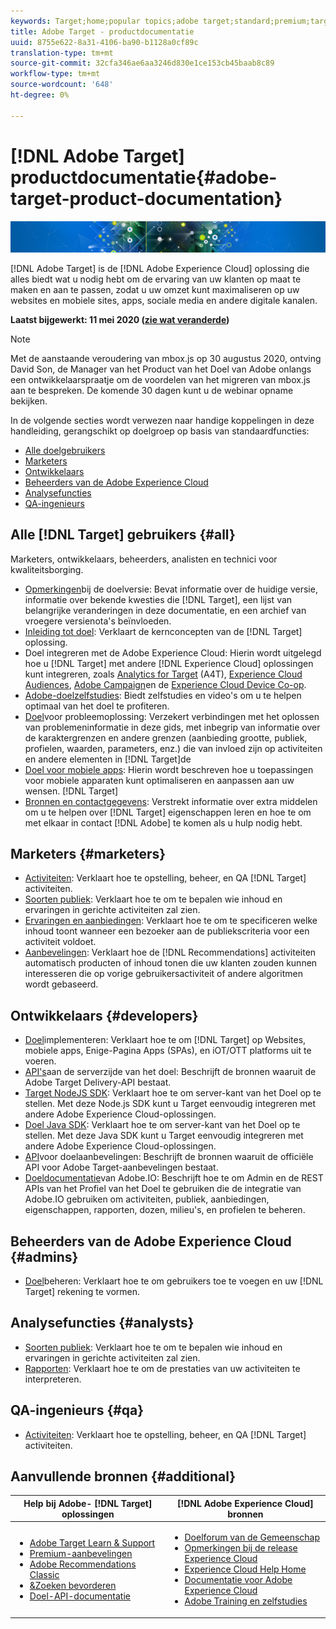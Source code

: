 ```yaml
---
keywords: Target;home;popular topics;adobe target;standard;premium;target documentation;adobe target documentation
title: Adobe Target - productdocumentatie
uuid: 8755e622-8a31-4106-ba90-b1128a0cf89c
translation-type: tm+mt
source-git-commit: 32cfa346ae6aa3246d830e1ce153cb45baab8c89
workflow-type: tm+mt
source-wordcount: '648'
ht-degree: 0%

---
```



# [!DNL Adobe Target] productdocumentatie{#adobe-target-product-documentation}

![banner](assets/target-home-banner-simple.png)

[!DNL Adobe Target] is de [!DNL Adobe Experience Cloud] oplossing die alles biedt wat u nodig hebt om de ervaring van uw klanten op maat te maken en aan te passen, zodat u uw omzet kunt maximaliseren op uw websites en mobiele sites, apps, sociale media en andere digitale kanalen.

**Laatst bijgewerkt: 11 mei 2020 ([zie wat veranderde](r-release-notes/doc-change.md))**

>[!NOTE]
>
>Met de aanstaande veroudering van mbox.js op 30 augustus 2020, ontving David Son, de Manager van het Product van het Doel van Adobe onlangs een ontwikkelaarspraatje om de voordelen van het migreren van mbox.js aan te bespreken. De komende 30 dagen kunt u de webinar opname [](https://seminars.adobeconnect.com/ptdo6mfo6qn6/?proto=true)bekijken.

In de volgende secties wordt verwezen naar handige koppelingen in deze handleiding, gerangschikt op doelgroep op basis van standaardfuncties:

- [Alle doelgebruikers](#all)
- [Marketers](#marketers)
- [Ontwikkelaars](#developers)
- [Beheerders van de Adobe Experience Cloud](#admins)
- [Analysefuncties](#analysts)
- [QA-ingenieurs](#qa)

## Alle [!DNL Target] gebruikers {#all}

Marketers, ontwikkelaars, beheerders, analisten en technici voor kwaliteitsborging.

- [Opmerkingen](r-release-notes/release-notes.md)bij de doelversie: Bevat informatie over de huidige versie, informatie over bekende kwesties die [!DNL Target], een lijst van belangrijke veranderingen in deze documentatie, en een archief van vroegere versienota&#39;s beïnvloeden.
- [Inleiding tot doel](c-intro/intro.md): Verklaart de kernconcepten van de [!DNL Target] oplossing.
- Doel integreren met de Adobe Experience Cloud: Hierin wordt uitgelegd hoe u [!DNL Target] met andere [!DNL Experience Cloud] oplossingen kunt integreren, zoals [Analytics for Target](/help/c-integrating-target-with-mac/a4t/a4t.md) (A4T), [Experience Cloud Audiences](/help/c-integrating-target-with-mac/mmp.md), [Adobe Campaign](/help/c-integrating-target-with-mac/campaign-and-target.md)en de [Experience Cloud Device Co-op](/help/c-integrating-target-with-mac/experience-cloud-device-co-op.md).
- [Adobe-doelzelfstudies](https://docs.adobe.com/content/help/en/target-learn/tutorials/overview.html): Biedt zelfstudies en video&#39;s om u te helpen optimaal van het doel te profiteren.
- [Doel](r-troubleshooting-target/troubleshooting-target.md)voor probleemoplossing: Verzekert verbindingen met het oplossen van problemeninformatie in deze gids, met inbegrip van informatie over de karaktergrenzen en andere grenzen (aanbieding grootte, publiek, profielen, waarden, parameters, enz.) die van invloed zijn op activiteiten en andere elementen in [!DNL Target]de
- [Doel voor mobiele apps](c-target-mobile-app/target-mobile-app.md): Hierin wordt beschreven hoe u toepassingen voor mobiele apparaten kunt optimaliseren en aanpassen aan uw wensen. [!DNL Target]
- [Bronnen en contactgegevens](cmp-resources-and-contact-information.md): Verstrekt informatie over extra middelen om u te helpen over [!DNL Target] eigenschappen leren en hoe te om met elkaar in contact [!DNL Adobe] te komen als u hulp nodig hebt.

## Marketers {#marketers}

- [Activiteiten](c-activities/activities.md): Verklaart hoe te opstelling, beheer, en QA [!DNL Target] activiteiten.
- [Soorten publiek](c-target/target.md): Verklaart hoe te om te bepalen wie inhoud en ervaringen in gerichte activiteiten zal zien.
- [Ervaringen en aanbiedingen](c-experiences/experiences.md): Verklaart hoe te om te specificeren welke inhoud toont wanneer een bezoeker aan de publiekscriteria voor een activiteit voldoet.
- [Aanbevelingen](c-recommendations/recommendations.md): Verklaart hoe de [!DNL Recommendations] activiteiten automatisch producten of inhoud tonen die uw klanten zouden kunnen interesseren die op vorige gebruikersactiviteit of andere algoritmen wordt gebaseerd.

## Ontwikkelaars {#developers}

- [Doel](c-implementing-target/implementing-target.md)implementeren: Verklaart hoe te om [!DNL Target] op Websites, mobiele apps, Enige-Pagina Apps (SPAs), en iOT/OTT platforms uit te voeren.
- [API&#39;s](https://developers.adobetarget.com/api/delivery-api/)aan de serverzijde van het doel: Beschrijft de bronnen waaruit de Adobe Target Delivery-API bestaat.
- [Target NodeJS SDK](https://github.com/adobe/target-nodejs-sdk): Verklaart hoe te om server-kant van het Doel op te stellen. Met deze Node.js SDK kunt u Target eenvoudig integreren met andere Adobe Experience Cloud-oplossingen.
- [Doel Java SDK](https://github.com/adobe/target-java-sdk): Verklaart hoe te om server-kant van het Doel op te stellen. Met deze Java SDK kunt u Target eenvoudig integreren met andere Adobe Experience Cloud-oplossingen.
- [API](https://developers.adobetarget.com/api/recommendations/)voor doelaanbevelingen: Beschrijft de bronnen waaruit de officiële API voor Adobe Target-aanbevelingen bestaat.
- [Doeldocumentatie](http://developers.adobetarget.com/api/#introduction)van Adobe.IO: Beschrijft hoe te om Admin en de REST APIs van het Profiel van het Doel te gebruiken die de integratie van Adobe.IO gebruiken om activiteiten, publiek, aanbiedingen, eigenschappen, rapporten, dozen, milieu&#39;s, en profielen te beheren.

## Beheerders van de Adobe Experience Cloud {#admins}

- [Doel](administrating-target/administrating-target.md)beheren: Verklaart hoe te om gebruikers toe te voegen en uw [!DNL Target] rekening te vormen.

## Analysefuncties {#analysts}

- [Soorten publiek](c-target/target.md): Verklaart hoe te om te bepalen wie inhoud en ervaringen in gerichte activiteiten zal zien.
- [Rapporten](c-reports/reports.md): Verklaart hoe te om de prestaties van uw activiteiten te interpreteren.

## QA-ingenieurs {#qa}

- [Activiteiten](c-activities/activities.md): Verklaart hoe te opstelling, beheer, en QA [!DNL Target] activiteiten.

## Aanvullende bronnen {#additional}

| Help bij Adobe- [!DNL Target] oplossingen | [!DNL Adobe Experience Cloud] bronnen |
|--- |--- |
| <ul><li>[Adobe Target Learn &amp; Support](https://helpx.adobe.com/support/target.html)</li><li>[Premium-aanbevelingen](c-recommendations/recommendations.md)</li><li>[Adobe Recommendations Classic](/help/assets/adobe-recommendations-classic.pdf)</li><li>[&amp;Zoeken bevorderen](https://docs.adobe.com/content/help/en/search-promote/using/sp-home.html)</li><li>[Doel-API-documentatie](c-implementing-target/c-api-and-sdk-overview/api-and-sdk-overview.md)</li></ul> | <ul><li>[Doelforum van de Gemeenschap](https://forums.adobe.com/community/experience-cloud/marketing-cloud/target)</li><li>[Opmerkingen bij de release Experience Cloud](https://docs.adobe.com/content/help/en/release-notes/experience-cloud/current.html)</li><li>[Experience Cloud Help Home](https://helpx.adobe.com/support/experience-cloud.html)</li><li>[Documentatie voor Adobe Experience Cloud](https://docs.adobe.com/content/help/en/experience-cloud/user-guides/home.html)</li><li>[Adobe Training en zelfstudies](https://helpx.adobe.com/learning.html?promoid=KAUDK)</li></ul> |  |
